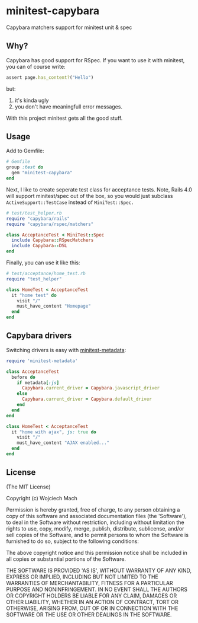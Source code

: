 # minitest-capybara

Capybara matchers support for minitest unit & spec

## Why?

Capybara has good support for RSpec. If you want to use it with minitest,
you can of course write:

```ruby
assert page.has_content?("Hello")
```

but:

1. it's kinda ugly
2. you don't have meaningfull error messages.

With this project minitest gets all the good stuff.

## Usage

Add to Gemfile:

```ruby
# Gemfile
group :test do
  gem "minitest-capybara"
end
```

Next, I like to create seperate test class for acceptance tests.
Note, Rails 4.0 will support minitest/spec out of the box, so you would just
subclass `ActiveSupport::TestCase` instead of `MiniTest::Spec.`

```ruby
# test/test_helper.rb
require "capybara/rails"
require "capybara/rspec/matchers"

class AcceptanceTest < MiniTest::Spec
  include Capybara::RSpecMatchers
  include Capybara::DSL
end
```

Finally, you can use it like this:

```ruby
# test/acceptance/home_test.rb
require "test_helper"

class HomeTest < AcceptanceTest
  it "home test" do
    visit "/"
    must_have_content "Homepage"
  end
end
```

## Capybara drivers

Switching drivers is easy with [minitest-metadata]:

  [minitest-metadata]: https://github.com/wojtekmach/minitest-metadata

```ruby
require 'minitest-metadata'

class AcceptanceTest
  before do
    if metadata[:js]
      Capybara.current_driver = Capybara.javascript_driver
    else
      Capybara.current_driver = Capybara.default_driver
    end
  end
end

class HomeTest < AcceptanceTest
  it "home with ajax", js: true do
    visit "/"
    must_have_content "AJAX enabled..."
  end
end
```

## License

(The MIT License)

Copyright (c) Wojciech Mach

Permission is hereby granted, free of charge, to any person obtaining
a copy of this software and associated documentation files (the
'Software'), to deal in the Software without restriction, including
without limitation the rights to use, copy, modify, merge, publish,
distribute, sublicense, and/or sell copies of the Software, and to
permit persons to whom the Software is furnished to do so, subject to
the following conditions:

The above copyright notice and this permission notice shall be
included in all copies or substantial portions of the Software.

THE SOFTWARE IS PROVIDED 'AS IS', WITHOUT WARRANTY OF ANY KIND,
EXPRESS OR IMPLIED, INCLUDING BUT NOT LIMITED TO THE WARRANTIES OF
MERCHANTABILITY, FITNESS FOR A PARTICULAR PURPOSE AND NONINFRINGEMENT.
IN NO EVENT SHALL THE AUTHORS OR COPYRIGHT HOLDERS BE LIABLE FOR ANY
CLAIM, DAMAGES OR OTHER LIABILITY, WHETHER IN AN ACTION OF CONTRACT,
TORT OR OTHERWISE, ARISING FROM, OUT OF OR IN CONNECTION WITH THE
SOFTWARE OR THE USE OR OTHER DEALINGS IN THE SOFTWARE.
